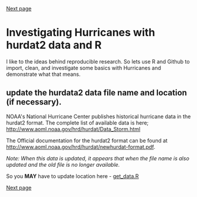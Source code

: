[Next page](2nd.md)
# Investigating Hurricanes with hurdat2 data and R
I like to the ideas behind reproducible research. So lets use R and Github to import, clean, and investigate some basics with Hurricanes and demonstrate what that means.

## update the hurdata2 data file name and location (if necessary).
NOAA's National Hurricane Center publishes historical hurricane data in the hurdat2 format.
The complete list of available data is here;
http://www.aoml.noaa.gov/hrd/hurdat/Data_Storm.html

The Official documentation for the hurdat2 format can be found at   http://www.aoml.noaa.gov/hrd/hurdat/newhurdat-format.pdf.

*Note: When this data is updated, it appears that when the file name is also updated and the old file is no longer available.*

So you **MAY** have to update location here - [get_data.R](get_data.R#L7-L8)

[Next page](2nd.md)
